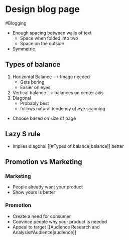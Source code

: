 # Design blog page
#Blogging 
- Enough spacing between walls of text
	- Space when folded into two
	- Space on the outside
- Symmetric
## Types of balance
1. Horizontal Balance --> Image needed
   - Gets boring 
   - Easier on eyes
2. Vertical balance --> balances on center axis
3. Diagonal
   - Probably best
   - follows natural tendency of eye scanning
- Choose based on size of page
## Lazy S rule
- Implies diagonal [[#Types of balance|balance]] better

## Promotion vs Marketing
### Marketing 
- People already want your product
- Show yours is better
### Promotion
- Create a need for consumer
- Convince people why your product is needed
- Appeal to target [[Audience Research and Analysis#Audience|audience]]